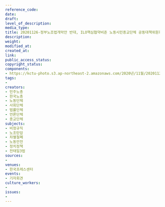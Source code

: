 ```yaml
---
reference_code: 
date: 
draft: 
level_of_description: 
media_type: 
title: 20201126-정부노조법개악안 반대, ILO핵심협약비준 노동시민종교단체 공동대책위원회결성간담회 및 기자회견
description: 
weight: 
modified_at: 
created_at: 
link: 
public_access_status: 
copyright_status: 
components:
- https://kctu-photo.s3.ap-northeast-2.amazonaws.com/2020년/11월/20201126-정부노조법개악안+반대,+ILO핵심협약비준+노동시민종교단체+공동대책위원회결성간담회+및+기자회견/_1DX1724.jpg
tags:
- 
creators:
- 민주노총
- 한국노총
- 노동단체
- 사회단체
- 법률단체
- 언론단체
- 종교단체
subjects:
- 비정규직
- 노조탄압
- 차별철폐
- 노동안전
- 정치정책
- 전태일3법
sources:
- 
venues:
- 한국프레스센터
events:
- 기자회견
culture_workers:
- 
issues:
- 
---
```

